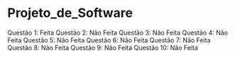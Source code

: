 # Projeto_de_Software

Questão 1: Feita
Questão 2: Não Feita
Questão 3: Não Feita
Questão 4: Não Feita
Questão 5: Não Feita
Questão 6: Não Feita
Questão 7: Não Feita
Questão 8: Não Feita
Questão 9: Não Feita
Questão 10: Não Feita
